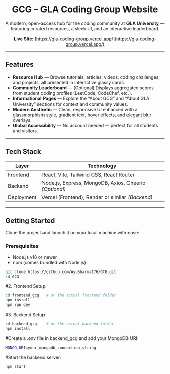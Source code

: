 <div align="center">

#  GCG – GLA Coding Group Website

A modern, open-access hub for the coding community at **GLA University** — featuring curated resources, a sleek UI, and an interactive leaderboard.

**Live Site:** [https://gla-coding-group.vercel.app/](https://gla-coding-group.vercel.app/)

</div>

---

##  Features

- **Resource Hub** — Browse tutorials, articles, videos, coding challenges, and projects, all presented in interactive glassy cards.
- **Community Leaderboard** — (Optional) Displays aggregated scores from student coding profiles (LeetCode, CodeChef, etc.).
- **Informational Pages** — Explore the “About GCG” and “About GLA University” sections for context and community values.
- **Modern Aesthetic** — Clean, responsive UI enhanced with a glassmorphism style, gradient text, hover effects, and elegant blur overlays.
- **Global Accessibility** — No account needed — perfect for all students and visitors.

---

##  Tech Stack

| Layer       | Technology                                            |
|-------------|--------------------------------------------------------|
| Frontend    | React, Vite, Tailwind CSS, React Router               |
| Backend     | Node.js, Express, MongoDB, Axios, Cheerio *(Optional)* |
| Deployment  | Vercel (Frontend), Render or similar *(Backend)*      |

---

##  Getting Started

Clone the project and launch it on your local machine with ease:

### Prerequisites

- Node.js v18 or newer  
- npm (comes bundled with Node.js)

```bash
git clone https://github.com/AyuSharma176/GCG.git
cd GCG
```
#2. Frontend Setup
```bash
cd frontend_gcg   # or the actual frontend folder
npm install
npm run dev
```
#3. Backend Setup
```bash
cd backend_gcg    # or the actual backend folder
npm install
```
#Create a .env file in backend_gcg and add your MongoDB URI:
```bash
MONGO_URI=your_mongodb_connection_string
```
#Start the backend server:
```bash
npm start


